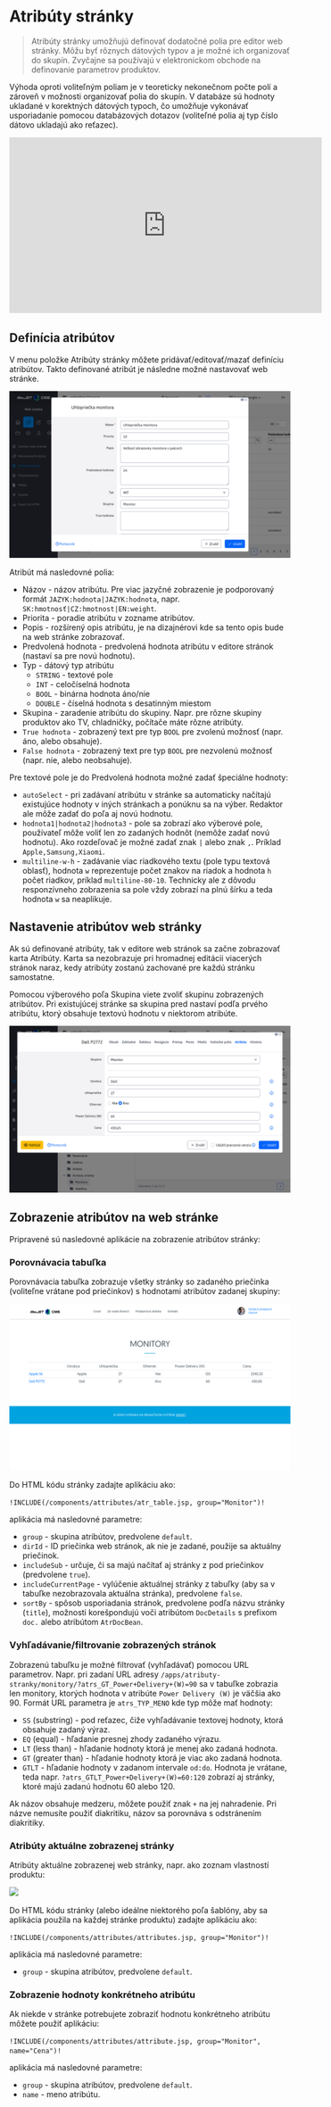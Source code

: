 # Atribúty stránky

> Atribúty stránky umožňujú definovať dodatočné polia pre editor web stránky. Môžu byť rôznych dátových typov a je možné ich organizovať do skupín. Zvyčajne sa používajú v elektronickom obchode na definovanie parametrov produktov.

Výhoda oproti voliteľným poliam je v teoreticky nekonečnom počte polí a zároveň v možnosti organizovať polia do skupín. V databáze sú hodnoty ukladané v korektných dátových typoch, čo umožňuje vykonávať usporiadanie pomocou databázových dotazov (voliteľné polia aj typ číslo dátovo ukladajú ako reťazec).

<div class="video-container">
    <iframe width="560" height="315" src="https://www.youtube.com/embed/e-K-6Z_m-hg" title="YouTube video player" frameborder="0" allow="accelerometer; autoplay; clipboard-write; encrypted-media; gyroscope; picture-in-picture" allowfullscreen></iframe>
</div>

## Definícia atribútov

V menu položke Atribúty stránky môžete pridávať/editovať/mazať definíciu atribútov. Takto definované atribút je následne možné nastavovať web stránke.

![](doc-attributes-editor.png)

Atribút má nasledovné polia:

- Názov - názov atribútu. Pre viac jazyčné zobrazenie je podporovaný formát ```JAZYK:hodnota|JAZYK:hodnota```, napr. ```SK:hmotnosť|CZ:hmotnost|EN:weight```.
- Priorita - poradie atribútu v zozname atribútov.
- Popis - rozšírený opis atribútu, je na dizajnérovi kde sa tento opis bude na web stránke zobrazovať.
- Predvolená hodnota - predvolená hodnota atribútu v editore stránok (nastaví sa pre novú hodnotu).
- Typ - dátový typ atribútu
  - ```STRING``` - textové pole
  - ```INT``` - celočíselná hodnota
  - ```BOOL``` - binárna hodnota áno/nie
  - ```DOUBLE``` - číselná hodnota s desatinným miestom
- Skupina - zaradenie atribútu do skupiny. Napr. pre rôzne skupiny produktov ako TV, chladničky, počítače máte rôzne atribúty.
- ```True hodnota``` - zobrazený text pre typ ```BOOL``` pre zvolenú možnosť (napr. áno, alebo obsahuje).
- ```False hodnota``` - zobrazený text pre typ ```BOOL``` pre nezvolenú možnosť (napr. nie, alebo neobsahuje).

Pre textové pole je do Predvolená hodnota možné zadať špeciálne hodnoty:

- ```autoSelect``` - pri zadávaní atribútu v stránke sa automaticky načítajú existujúce hodnoty v iných stránkach a ponúknu sa na výber. Redaktor ale môže zadať do poľa aj novú hodnotu.
- ```hodnota1|hodnota2|hodnota3``` - pole sa zobrazí ako výberové pole, používateľ môže voliť len zo zadaných hodnôt (nemôže zadať novú hodnotu). Ako rozdeľovač je možné zadať znak ```|``` alebo znak ```,```. Príklad ```Apple,Samsung,Xiaomi```.
- ```multiline-w-h``` - zadávanie viac riadkového textu (pole typu textová oblasť), hodnota ```w``` reprezentuje počet znakov na riadok a hodnota ```h``` počet riadkov, príklad ```multiline-80-10```. Technicky ale z dôvodu responzívneho zobrazenia sa pole vždy zobrazí na plnú šírku a teda hodnota ```w``` sa neaplikuje.

## Nastavenie atribútov web stránky

Ak sú definované atribúty, tak v editore web stránok sa začne zobrazovať karta Atribúty. Karta sa nezobrazuje pri hromadnej editácii viacerých stránok naraz, kedy atribúty zostanú zachované pre každú stránku samostatne.

Pomocou výberového poľa Skupina viete zvoliť skupinu zobrazených atribútov. Pri existujúcej stránke sa skupina pred nastaví podľa prvého atribútu, ktorý obsahuje textovú hodnotu v niektorom atribúte.

![](page-editor.png)

## Zobrazenie atribútov na web stránke

Pripravené sú nasledovné aplikácie na zobrazenie atribútov stránky:

### Porovnávacia tabuľka

Porovnávacia tabuľka zobrazuje všetky stránky so zadaného priečinka (voliteľne vrátane pod priečinkov) s hodnotami atribútov zadanej skupiny:

![](page-table.png)

Do HTML kódu stránky zadajte aplikáciu ako:

```!INCLUDE(/components/attributes/atr_table.jsp, group="Monitor")!```

aplikácia má nasledovné parametre:

- ```group``` - skupina atribútov, predvolene ```default```.
- ```dirId``` - ID priečinka web stránok, ak nie je zadané, použije sa aktuálny priečinok.
- ```includeSub``` - určuje, či sa majú načítať aj stránky z pod priečinkov (predvolene ```true```).
- ```includeCurrentPage``` - vylúčenie aktuálnej stránky z tabuľky (aby sa v tabuľke nezobrazovala aktuálna stránka), predvolene ```false```.
- ```sortBy``` - spôsob usporiadania stránok, predvolene podľa názvu stránky (```title```), možnosti korešpondujú voči atribútom ```DocDetails``` s prefixom ```doc.``` alebo atribútom ```AtrDocBean```.

### Vyhľadávanie/filtrovanie zobrazených stránok

Zobrazenú tabuľku je možné filtrovať (vyhľadávať) pomocou URL parametrov. Napr. pri zadaní URL adresy ```/apps/atributy-stranky/monitory/?atrs_GT_Power+Delivery+(W)=90``` sa v tabuľke zobrazia len monitory, ktorých hodnota v atribúte ```Power Delivery (W)``` je väčšia ako 90. Formát URL parametra je ```atrs_TYP_MENO``` kde typ môže mať hodnoty:

- ```SS``` (substring) - pod reťazec, čiže vyhľadávanie textovej hodnoty, ktorá obsahuje zadaný výraz.
- ```EQ``` (equal) - hľadanie presnej zhody zadaného výrazu.
- ```LT``` (less than) - hľadanie hodnoty ktorá je menej ako zadaná hodnota.
- ```GT``` (greater than) - hľadanie hodnoty ktorá je viac ako zadaná hodnota.
- ```GTLT``` - hľadanie hodnoty v zadanom intervale ```od:do```. Hodnota je vrátane, teda napr. ```?atrs_GTLT_Power+Delivery+(W)=60:120``` zobrazí aj stránky, ktoré majú zadanú hodnotu 60 alebo 120.

Ak názov obsahuje medzeru, môžete použiť znak ```+``` na jej nahradenie. Pri názve nemusíte použiť diakritiku, názov sa porovnáva s odstránením diakritiky.

### Atribúty aktuálne zobrazenej stránky

Atribúty aktuálne zobrazenej web stránky, napr. ako zoznam vlastností produktu:

![](page-attrs.png)

Do HTML kódu stránky (alebo ideálne niektorého poľa šablóny, aby sa aplikácia použila na každej stránke produktu) zadajte aplikáciu ako:

```!INCLUDE(/components/attributes/attributes.jsp, group="Monitor")!```

aplikácia má nasledovné parametre:

- ```group``` - skupina atribútov, predvolene ```default```.

### Zobrazenie hodnoty konkrétneho atribútu

Ak niekde v stránke potrebujete zobraziť hodnotu konkrétneho atribútu môžete použiť aplikáciu:

```!INCLUDE(/components/attributes/attribute.jsp, group="Monitor", name="Cena")!```

aplikácia má nasledovné parametre:

- ```group``` - skupina atribútov, predvolene ```default```.
- ```name``` - meno atribútu.